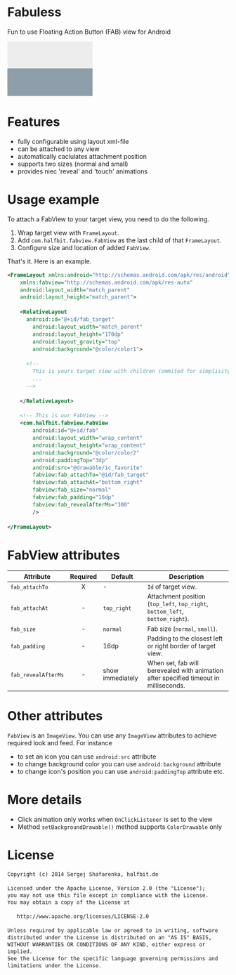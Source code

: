 Fabuless
========

Fun to use Floating Action Button (FAB) view for Android

![fab][1]

Features
=======

 - fully configurable using layout xml-file
 - can be attached to any view
 - automatically caclulates attachment position
 - supports two sizes (normal and small)
 - provides niec 'reveal' and 'touch' animations

Usage example
=======

  To attach a FabView to your target view, you need to do the following.

  1. Wrap target view with `FrameLayout`.
  2. Add `com.halfbit.fabview.FabView` as the last child of that `FrameLayout`.
  3. Configure size and location of added `FabView`.
  
  That's it. Here is an example.

```xml
<FrameLayout xmlns:android="http://schemas.android.com/apk/res/android"
    xmlns:fabview="http://schemas.android.com/apk/res-auto"
    android:layout_width="match_parent"
    android:layout_height="match_parent">

    <RelativeLayout
      android:id="@+id/fab_target"
	    android:layout_width="match_parent"
	    android:layout_height="170dp"
	    android:layout_gravity="top"
	    android:background="@color/color1">
    
      <!--
        This is yours target view with children (ommited for simplisity) 
        ... 
      -->
    
    </RelativeLayout>
    
    <!-- This is our FabView -->
    <com.halfbit.fabview.FabView 
        android:id="@+id/fab"
        android:layout_width="wrap_content"
        android:layout_height="wrap_content"
        android:background="@color/color2"
        android:paddingTop="3dp"
        android:src="@drawable/ic_favorite"
        fabview:fab_attachTo="@id/fab_target"
        fabview:fab_attachAt="bottom_right"
        fabview:fab_size="normal"
        fabview:fab_padding="16dp"
        fabview:fab_revealAfterMs="300"
        />

</FrameLayout>
```

FabView attributes
=======

| Attribute | Required | Default | Description
| --------- | :------: | ------- | -----------
| `fab_attachTo` | X | - | `Id` of target view.
| `fab_attachAt` | - | `top_right` | Attachment position (`top_left`, `top_right`, `bottom_left`, `bottom_right`).
| `fab_size` | - | `normal` | Fab size (`normal`, `small`).
| `fab_padding` | - | 16dp | Padding to the closest left or right border of target view.
| `fab_revealAfterMs` | - | show immediately | When set, fab will berevealed with animation after specified timeout in milliseconds.


Other attributes
=======

`FabView` is an `ImageView`. You can use any `ImageView` attributes to achieve required look and feed. For instance 
  * to set an icon you can use `android:src` attribute
  * to change background color you can use `android:background` attribute
  * to change icon's position you can use `android:paddingTop` attribute etc.


More details
=======

  * Click animation only works when `OnClickListener` is set to the view
  * Method `setBackgroundDrawable()` method supports `ColorDrawable` only


License
=======

    Copyright (c) 2014 Sergej Shafarenka, halfbit.de

    Licensed under the Apache License, Version 2.0 (the "License");
    you may not use this file except in compliance with the License.
    You may obtain a copy of the License at

       http://www.apache.org/licenses/LICENSE-2.0

    Unless required by applicable law or agreed to in writing, software
    distributed under the License is distributed on an "AS IS" BASIS,
    WITHOUT WARRANTIES OR CONDITIONS OF ANY KIND, either express or implied.
    See the License for the specific language governing permissions and
    limitations under the License.


[1]: web/fab.gif

